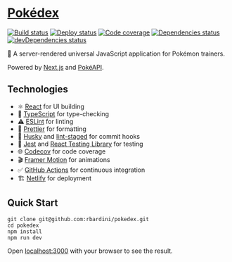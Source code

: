 # [Pokédex](https://next-pokedex.netlify.app/)

[![Build status](https://img.shields.io/github/workflow/status/rbardini/pokedex/Main)](https://github.com/rbardini/pokedex/actions)
[![Deploy status](https://img.shields.io/netlify/5b93c47b-d35a-43fc-ba21-71e5c997d726?label=deploy)](https://app.netlify.com/sites/next-pokedex/deploys)
[![Code coverage](https://img.shields.io/codecov/c/github/rbardini/pokedex.svg)](https://codecov.io/gh/rbardini/pokedex)
[![Dependencies status](https://img.shields.io/david/rbardini/pokedex.svg)](https://david-dm.org/rbardini/pokedex)
[![devDependencies status](https://img.shields.io/david/dev/rbardini/pokedex.svg)](https://david-dm.org/rbardini/pokedex?type=dev)

🎒 A server-rendered universal JavaScript application for Pokémon trainers.

Powered by [Next.js](https://nextjs.org/) and [PokéAPI](https://pokeapi.co/).

## Technologies

- ⚛️ [React](https://reactjs.org/) for UI building
- 🤖 [TypeScript](https://www.typescriptlang.org/) for type-checking
- ⚠️ [ESLint](https://eslint.org/) for linting
- 💄 [Prettier](https://prettier.io/) for formatting
- 🐶 [Husky](https://typicode.github.io/husky) and [lint-staged](https://github.com/okonet/lint-staged) for commit hooks
- 🧪 [Jest](https://jestjs.io/) and [React Testing Library](https://testing-library.com/react) for testing
- 🌐 [Codecov](https://codecov.io/) for code coverage
- 🎬 [Framer Motion](https://www.framer.com/motion/) for animations
- ✅ [GitHub Actions](https://github.com/features/actions) for continuous integration
- 🏗️ [Netlify](https://www.netlify.com/) for deployment

## Quick Start

```console
git clone git@github.com:rbardini/pokedex.git
cd pokedex
npm install
npm run dev
```

Open [localhost:3000](http://localhost:3000) with your browser to see the result.

